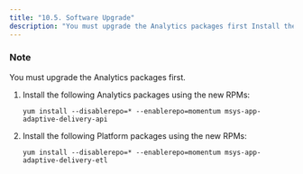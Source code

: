 ```yaml
---
title: "10.5. Software Upgrade"
description: "You must upgrade the Analytics packages first Install the following Analytics packages using the new RP Ms Install the following Platform packages using the new RP Ms..."
---
```


### Note

You must upgrade the Analytics packages first.

1.  Install the following Analytics packages using the new RPMs:

    `yum install --disablerepo=* --enablerepo=momentum msys-app-adaptive-delivery-api`
2.  Install the following Platform packages using the new RPMs:

    `yum install --disablerepo=* --enablerepo=momentum msys-app-adaptive-delivery-etl`